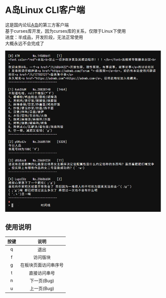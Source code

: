 # A岛Linux CLI客户端

这是国内论坛[A岛](https://adnmb2.com)的第三方客户端  
基于curses库开发，因为curses库的关系，仅限于Linux下使用  
进度：半成品，开发阶段，无法正常使用  
大概永远不会完成了  

<img src="img\1.png" style="zoom:60%;" />

## 使用说明

| 按键 | 说明 |
|:-: | :-: |
|q | 退出|
|f | 访问版块 |
|g | 在板块页面访问串序号 |
|t | 直接访问串号 |
|n | 下一页(Bug) |
|u | 上一页(Bug) |

